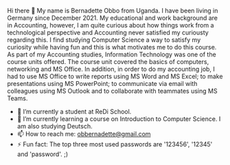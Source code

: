 Hi there 👋 My name is Bernadette Obbo from Uganda. I have been living in Germany since December 2021. My educational and work background are in Accounting, however, I am quite curious about how things work from a technological perspective and Accounting never satisfied my curiousty regarding this. I find studying Computer Science a way to satisfy my curiosity while having fun and this is what motivates me to do this course. 
As part of my Accounting studies, Information Technology was one of the course units offered. The course unit covered the basics of computers, networking and MS Office. In addition, in order to do my accounting job, I had to use MS Office to write reports using MS Word and MS Excel; to make presentations using MS PowerPoint; to communicate via email with colleagues using MS Outlook and to collaborate with teammates using MS Teams. 
- 🔭 I’m currently a student at ReDi School.
- 🌱 I’m currently learning a course on Introduction to Computer Science. I am also studying Deutsch.
- 📫 How to reach me: obbernadette@gmail.com
- ⚡ Fun fact: The top three most used passwords are '123456', '12345' and 'password'. ;)
